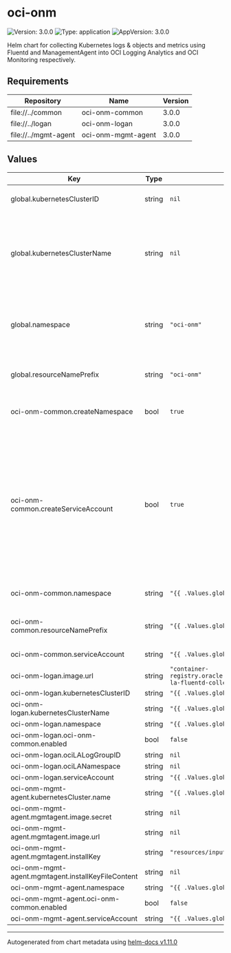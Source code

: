 # oci-onm

![Version: 3.0.0](https://img.shields.io/badge/Version-3.0.0-informational?style=flat-square) ![Type: application](https://img.shields.io/badge/Type-application-informational?style=flat-square) ![AppVersion: 3.0.0](https://img.shields.io/badge/AppVersion-3.0.0-informational?style=flat-square)

Helm chart for collecting Kubernetes logs & objects and metrics using Fluentd and ManagementAgent into OCI Logging Analytics and OCI Monitoring respectively.

## Requirements

| Repository | Name | Version |
|------------|------|---------|
| file://../common | oci-onm-common | 3.0.0 |
| file://../logan | oci-onm-logan | 3.0.0 |
| file://../mgmt-agent | oci-onm-mgmt-agent | 3.0.0 |

## Values

| Key | Type | Default | Description |
|-----|------|---------|-------------|
| global.kubernetesClusterID | string | `nil` | OKE OCID for an OKE cluster or an unique ID for other Kubernetes clusters. |
| global.kubernetesClusterName | string | `nil` | Provide a unique name for the cluster. This would help uniquely identifying the logs and metrics data at OCI Logging Analytics and OCI Monitoring respectivelt, when moitoring multiple clustersa |
| global.namespace | string | `"oci-onm"` | Kubernetes Namespace in which the resources to be created. Set oci-kubernetes-monitoring-common:createNamespace set to true, if the namespace doesn't exist. |
| global.resourceNamePrefix | string | `"oci-onm"` | Prefix to be attached to resources created through this chart. Not all resources may have this prefix. |
| oci-onm-common.createNamespace | bool | `true` | If createNamespace is set to true, it tries to create the namespace defined in 'namespace' variable. |
| oci-onm-common.createServiceAccount | bool | `true` | By default, a cluster role, cluster role binding and serviceaccount will be created for the monitoring pods to be able to (readonly) access various objects within the cluster, to support collection of various telemetry data. You may set this to false and provide your own serviceaccount which has the necessary cluster role(s) binded to it. Refer, README for the cluster role definition and other details. |
| oci-onm-common.namespace | string | `"{{ .Values.global.namespace }}"` | Kubernetes Namespace in which the serviceaccount to be created. |
| oci-onm-common.resourceNamePrefix | string | `"{{ .Values.global.resourceNamePrefix }}"` | Prefix to be attached to resources created through this chart. Not all resources may have this prefix. |
| oci-onm-common.serviceAccount | string | `"{{ .Values.global.resourceNamePrefix }}"` | Name of the Kubernetes ServiceAccount |
| oci-onm-logan.image.url | string | `"container-registry.oracle.com/oci_observability_management/oci-la-fluentd-collector:1.0.2"` |  |
| oci-onm-logan.kubernetesClusterID | string | `"{{ .Values.global.kubernetesClusterID }}"` |  |
| oci-onm-logan.kubernetesClusterName | string | `"{{ .Values.global.kubernetesClusterName }}"` |  |
| oci-onm-logan.namespace | string | `"{{ .Values.global.namespace }}"` |  |
| oci-onm-logan.oci-onm-common.enabled | bool | `false` |  |
| oci-onm-logan.ociLALogGroupID | string | `nil` |  |
| oci-onm-logan.ociLANamespace | string | `nil` |  |
| oci-onm-logan.serviceAccount | string | `"{{ .Values.global.resourceNamePrefix }}"` |  |
| oci-onm-mgmt-agent.kubernetesCluster.name | string | `"{{ .Values.global.kubernetesClusterName }}"` |  |
| oci-onm-mgmt-agent.mgmtagent.image.secret | string | `nil` |  |
| oci-onm-mgmt-agent.mgmtagent.image.url | string | `nil` |  |
| oci-onm-mgmt-agent.mgmtagent.installKey | string | `"resources/input.rsp"` |  |
| oci-onm-mgmt-agent.mgmtagent.installKeyFileContent | string | `nil` |  |
| oci-onm-mgmt-agent.namespace | string | `"{{ .Values.global.namespace }}"` |  |
| oci-onm-mgmt-agent.oci-onm-common.enabled | bool | `false` |  |
| oci-onm-mgmt-agent.serviceAccount | string | `"{{ .Values.global.resourceNamePrefix }}"` |  |

----------------------------------------------
Autogenerated from chart metadata using [helm-docs v1.11.0](https://github.com/norwoodj/helm-docs/releases/v1.11.0)
